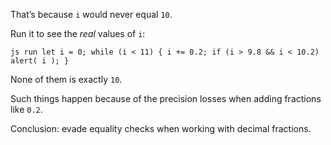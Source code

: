 That’s because `i` would never equal `10`.

Run it to see the _real_ values of `i`:

`js run let i = 0; while (i < 11) { i += 0.2; if (i > 9.8 && i < 10.2) alert( i ); }`

None of them is exactly `10`.

Such things happen because of the precision losses when adding fractions like `0.2`.

Conclusion: evade equality checks when working with decimal fractions.
